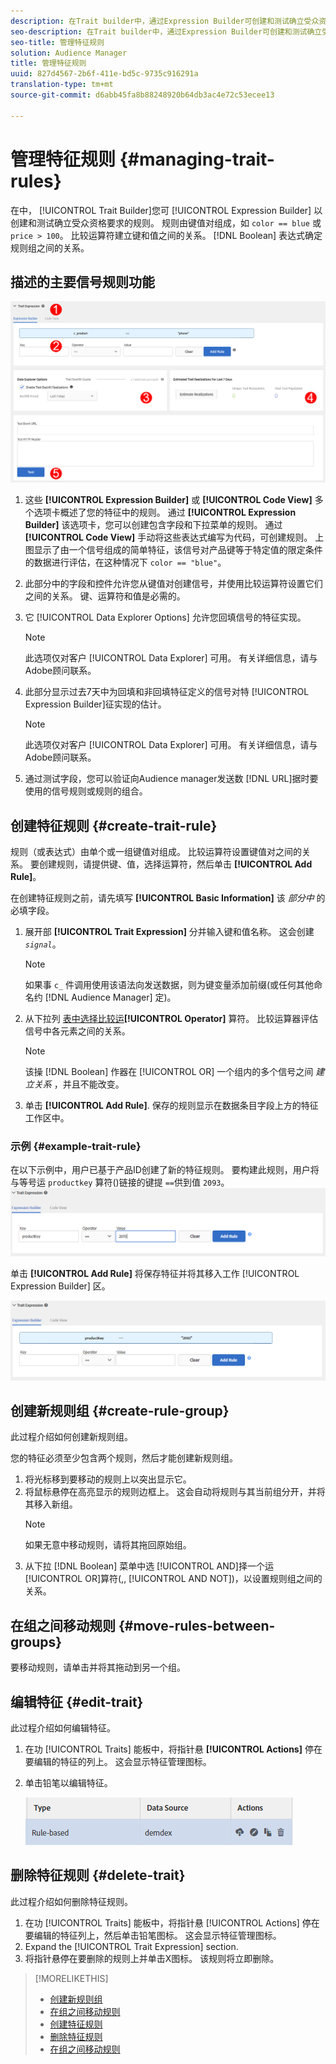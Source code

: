 ```yaml
---
description: 在Trait builder中，通过Expression Builder可创建和测试确立受众资格要求的规则。 规则由键值对组成，如“color == blue”或“price > 100”。 比较运算符建立键和值之间的关系。 布尔表达式确定规则组之间的关系。
seo-description: 在Trait builder中，通过Expression Builder可创建和测试确立受众资格要求的规则。 规则由键值对组成，如“color == blue”或“price > 100”。 比较运算符建立键和值之间的关系。 布尔表达式确定规则组之间的关系。
seo-title: 管理特征规则
solution: Audience Manager
title: 管理特征规则
uuid: 827d4567-2b6f-411e-bd5c-9735c916291a
translation-type: tm+mt
source-git-commit: d6abb45fa8b88248920b64db3ac4e72c53ecee13

---
```



# 管理特征规则 {#managing-trait-rules}

在中， [!UICONTROL Trait Builder]您可 [!UICONTROL Expression Builder] 以创建和测试确立受众资格要求的规则。 规则由键值对组成，如 `color == blue` 或 `price > 100`。 比较运算符建立键和值之间的关系。 [!DNL Boolean] 表达式确定规则组之间的关系。

<!-- c_tb_rules.xml -->

## 描述的主要信号规则功能

![](assets/manage-trait-rules.png)

1. 这些 **[!UICONTROL Expression Builder]** 或 **[!UICONTROL Code View]** 多个选项卡概述了您的特征中的规则。 通过 **[!UICONTROL Expression Builder]** 该选项卡，您可以创建包含字段和下拉菜单的规则。 通过 **[!UICONTROL Code View]** 手动将这些表达式编写为代码，可创建规则。 上图显示了由一个信号组成的简单特征，该信号对产品键等于特定值的限定条件的数据进行评估，在这种情况下 `color == "blue"`。

1. 此部分中的字段和控件允许您从键值对创建信号，并使用比较运算符设置它们之间的关系。 键、运算符和值是必需的。
1. 它 [!UICONTROL Data Explorer Options] 允许您回填信号的特征实现。
   >[!NOTE]
   >
   >此选项仅对客户 [!UICONTROL Data Explorer] 可用。 有关详细信息，请与Adobe顾问联系。
1. 此部分显示过去7天中为回填和非回填特征定义的信号对特 [!UICONTROL Expression Builder]征实现的估计。
   >[!NOTE]
   >
   >此选项仅对客户 [!UICONTROL Data Explorer] 可用。 有关详细信息，请与Adobe顾问联系。
1. 通过测试字段，您可以验证向Audience manager发送数 [!DNL URL]据时要使用的信号规则或规则的组合。

## 创建特征规则 {#create-trait-rule}

规则（或表达式）由单个或一组键值对组成。 比较运算符设置键值对之间的关系。 要创建规则，请提供键、值，选择运算符，然后单击 **[!UICONTROL Add Rule]**。

<!-- t_tb_create_rules.xml -->

在创建特征规则之前，请先填写 **[!UICONTROL Basic Information]** 该 *部分中* 的必填字段。

1. 展开部 **[!UICONTROL Trait Expression]** 分并输入键和值名称。 这会创建 *`signal`*。
   >[!NOTE]
   >
   >如果事 `c_` 件调用使用该语法向发送数据，则为键变量添加前缀(或任何其他命名约 [!DNL Audience Manager] 定)。
1. 从下拉列 [表中选择比较运](../../features/traits/trait-comparison-operators.md)**[!UICONTROL Operator]** 算符。 比较运算器评估信号中各元素之间的关系。
   >[!NOTE]
   >
   >该操 [!DNL Boolean] 作器在 [!UICONTROL OR] 一个组内的多个信号之间 *建立关系* ，并且不能改变。
1. 单击 **[!UICONTROL Add Rule]**. 保存的规则显示在数据条目字段上方的特征工作区中。

### 示例 {#example-trait-rule}

在以下示例中，用户已基于产品ID创建了新的特征规则。 要构建此规则，用户将与等号运 `productkey` 算符()链接的键提 `==`供到值 `2093`。
![](assets/tb_sample_rule1.png)

单击 **[!UICONTROL Add Rule]** 将保存特征并将其移入工作 [!UICONTROL Expression Builder] 区。

![](assets/tb_sample_rule2.png)

## 创建新规则组 {#create-rule-group}

此过程介绍如何创建新规则组。

<!-- t_tb_new_rule_group.xml -->

您的特征必须至少包含两个规则，然后才能创建新规则组。

1. 将光标移到要移动的规则上以突出显示它。
1. 将鼠标悬停在高亮显示的规则边框上。
这会自动将规则与其当前组分开，并将其移入新组。
   >[!NOTE]
   >
   >如果无意中移动规则，请将其拖回原始组。
1. 从下拉 [!DNL Boolean] 菜单中选 [!UICONTROL AND]择一个运 [!UICONTROL OR]算符(,, [!UICONTROL AND NOT])，以设置规则组之间的关系。

## 在组之间移动规则 {#move-rules-between-groups}

要移动规则，请单击并将其拖动到另一个组。

## 编辑特征 {#edit-trait}

此过程介绍如何编辑特征。

<!-- t_tb_edit.xml -->

1. 在功 [!UICONTROL Traits] 能板中，将指针悬 **[!UICONTROL Actions]** 停在要编辑的特征的列上。 这会显示特征管理图标。
1. 单击铅笔以编辑特征。

   ![](assets/tb_edit_trait.png)

## 删除特征规则 {#delete-trait}

此过程介绍如何删除特征规则。

<!-- t_tb_delete_rule.xml -->

1. 在功 [!UICONTROL Traits] 能板中，将指针悬 [!UICONTROL Actions] 停在要编辑的特征列上，然后单击铅笔图标。 这会显示特征管理图标。
1. Expand the [!UICONTROL Trait Expression] section.
1. 将指针悬停在要删除的规则上并单击X图标。 该规则将立即删除。

>[!MORELIKETHIS]
>
>* [创建新规则组](../../features/traits/manage-trait-rules.md#create-rule-group)
>* [在组之间移动规则](../../features/traits/manage-trait-rules.md#move-rules-between-groups)
>* [创建特征规则](../../features/traits/manage-trait-rules.md#create-trait-rule)
>* [删除特征规则](../../features/traits/manage-trait-rules.md#delete-trait)
>* [在组之间移动规则](../../features/traits/manage-trait-rules.md#move-rules-between-groups)

